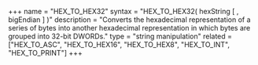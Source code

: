 +++
name = "HEX_TO_HEX32"
syntax = "HEX_TO_HEX32( hexString <STRING> [ , bigEndian <INTEGER> ] )"
description = "Converts the hexadecimal representation of a series of bytes into another hexadecimal representation in which bytes are grouped into 32-bit DWORDs."
type = "string manipulation"
related = ["HEX_TO_ASC", "HEX_TO_HEX16", "HEX_TO_HEX8", "HEX_TO_INT", "HEX_TO_PRINT"]
+++

